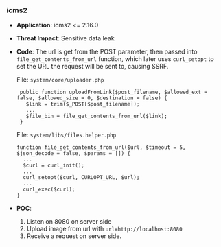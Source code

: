 ### icms2 

- **Application**: icms2 <= 2.16.0

- **Threat Impact**: Sensitive data leak

- **Code**: The url is get from the POST parameter, then passed into `file_get_contents_from_url` function, which later uses `curl_setopt` to set the URL the request will be sent to, causing SSRF.

  File: `system/core/uploader.php`

  ```
   public function uploadFromLink($post_filename, $allowed_ext = false, $allowed_size = 0, $destination = false) {
     $link = trim($_POST[$post_filename]);
     ...
     $file_bin = file_get_contents_from_url($link);
   }
  ```

  File: `system/libs/files.helper.php`

  ```
  function file_get_contents_from_url($url, $timeout = 5, $json_decode = false, $params = []) {
    ...
    $curl = curl_init();
    ...
    curl_setopt($curl, CURLOPT_URL, $url);
    ...
    curl_exec($curl);
  }
  ```

- **POC**:
  1. Listen on 8080 on server side
  1. Upload image from url with `url=http://localhost:8080`
  1. Receive a request on server side. 
